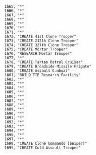 ﻿```text
1665, "*"
1666, "*"
1667, "*"
1668, "*"
1669, "*"
1670, "*"
1671, "*"
1672, "CREATE 41st Clone Trooper"
1673, "CREATE 212th Clone Trooper"
1674, "CREATE 327th Clone Trooper"
1675, "CREATE Mortar Trooper"
1676, "RESEARCH Mortar Trooper"
1677, "*"
1678, "CREATE Tartan Patrol Cruiser"
1679, "CREATE Broadside Missile Frigate"
1680, "CREATE Assault Gunboat"
1681, "BUILD TIE Research Facility"
1682, "*"
1683, "*"
1684, "*"
1685, "*"
1686, "*"
1687, "*"
1688, "*"
1689, "*"
1690, "*"
1691, "*"
1692, "*"
1693, "*"
1694, "*"
1695, "*"
1697, "*"
1698, "CREATE Clone Commando (Sniper)"
1699, "CREATE Cold Assault Trooper"
```